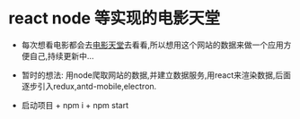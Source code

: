 # react node 等实现的电影天堂
    
   - 每次想看电影都会去[电影天堂](http://www.dytt8.net/)去看看,所以想用这个网站的数据来做一个应用方便自己,持续更新中...

   - 暂时的想法: 用node爬取网站的数据,并建立数据服务,用react来渲染数据,后面逐步引入redux,antd-mobile,electron.

   - 启动项目
    + npm i
    + npm start 